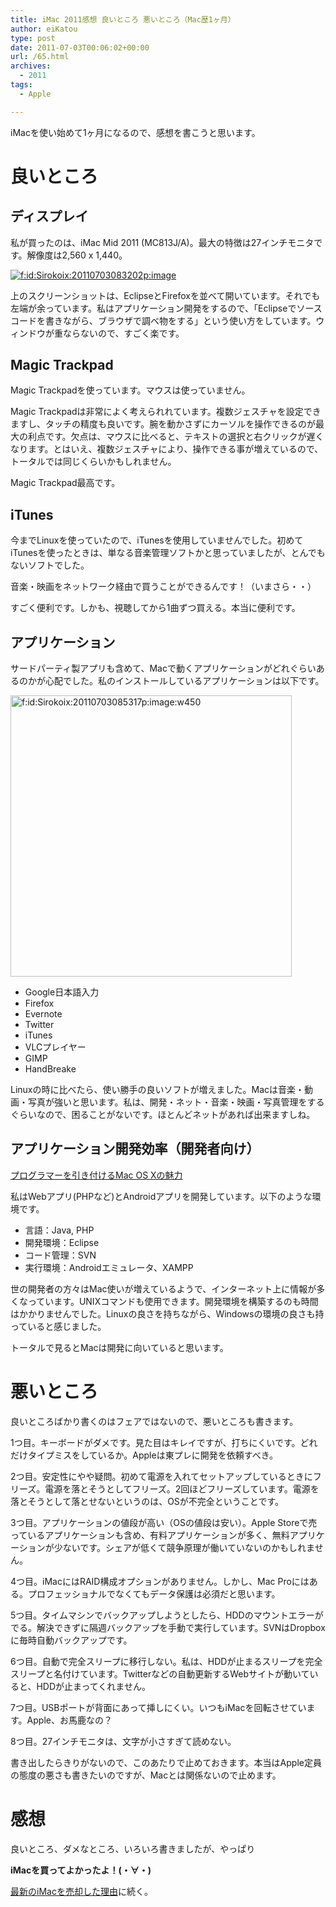 ```yaml
---
title: iMac 2011感想 良いところ 悪いところ（Mac歴1ヶ月）
author: eiKatou
type: post
date: 2011-07-03T00:06:02+00:00
url: /65.html
archives:
  - 2011
tags:
  - Apple

---
```

iMacを使い始めて1ヶ月になるので、感想を書こうと思います。

# 良いところ

## ディスプレイ

私が買ったのは、iMac Mid 2011 (MC813J/A)。最大の特徴は27インチモニタです。解像度は2,560 x 1,440。

<a href="http://f.hatena.ne.jp/Sirokoix/20110703083202" class="hatena-fotolife" target="_blank"><img src="http://cdn-ak.f.st-hatena.com/images/fotolife/S/Sirokoix/20110703/20110703083202.png" alt="f:id:Sirokoix:20110703083202p:image" title="f:id:Sirokoix:20110703083202p:image" class="hatena-fotolife" /></a>

上のスクリーンショットは、EclipseとFirefoxを並べて開いています。それでも左端が余っています。私はアプリケーション開発をするので、「Eclipseでソースコードを書きながら、ブラウザで調べ物をする」という使い方をしています。ウィンドウが重ならないので、すごく楽です。

## Magic Trackpad

Magic Trackpadを使っています。マウスは使っていません。

Magic Trackpadは非常によく考えられれています。複数ジェスチャを設定できますし、タッチの精度も良いです。腕を動かさずにカーソルを操作できるのが最大の利点です。欠点は、マウスに比べると、テキストの選択と右クリックが遅くなります。とはいえ、複数ジェスチャにより、操作できる事が増えているので、トータルでは同じくらいかもしれません。

Magic Trackpad最高です。

## iTunes

今までLinuxを使っていたので、iTunesを使用していませんでした。初めてiTunesを使ったときは、単なる音楽管理ソフトかと思っていましたが、とんでもないソフトでした。

音楽・映画をネットワーク経由で買うことができるんです！（いまさら・・）

すごく便利です。しかも、視聴してから1曲ずつ買える。本当に便利です。

## アプリケーション

サードパーティ製アプリも含めて、Macで動くアプリケーションがどれぐらいあるのかが心配でした。私のインストールしているアプリケーションは以下です。

<a href="http://f.hatena.ne.jp/Sirokoix/20110703085317" class="hatena-fotolife" target="_blank"><img src="http://cdn-ak.f.st-hatena.com/images/fotolife/S/Sirokoix/20110703/20110703085317.png" alt="f:id:Sirokoix:20110703085317p:image:w450" title="f:id:Sirokoix:20110703085317p:image:w450" class="hatena-fotolife" width="450" /></a>

  * Google日本語入力
  * Firefox
  * Evernote
  * Twitter
  * iTunes
  * VLCプレイヤー
  * GIMP
  * HandBreake

Linuxの時に比べたら、使い勝手の良いソフトが増えました。Macは音楽・動画・写真が強いと思います。私は、開発・ネット・音楽・映画・写真管理をするぐらいなので、困ることがないです。ほとんどネットがあれば出来ますしね。



## アプリケーション開発効率（開発者向け）

<a href="http://www.atmarkit.co.jp/fcoding/articles/macosx/macosxa.html" target="_blank">プログラマーを引き付けるMac OS Xの魅力</a>

私はWebアプリ(PHPなど)とAndroidアプリを開発しています。以下のような環境です。

  * 言語：Java, PHP
  * 開発環境：Eclipse
  * コード管理：SVN
  * 実行環境：Androidエミュレータ、XAMPP

世の開発者の方々はMac使いが増えているようで、インターネット上に情報が多くなっています。UNIXコマンドも使用できます。開発環境を構築するのも時間はかかりませんでした。Linuxの良さを持ちながら、Windowsの環境の良さも持っていると感じました。

トータルで見るとMacは開発に向いていると思います。

# 悪いところ

良いところばかり書くのはフェアではないので、悪いところも書きます。

1つ目。キーボードがダメです。見た目はキレイですが、打ちにくいです。どれだけタイプミスをしているか。Appleは東プレに開発を依頼すべき。

2つ目。安定性にやや疑問。初めて電源を入れてセットアップしているときにフリーズ。電源を落とそうとしてフリーズ。2回ほどフリーズしています。電源を落とそうとして落とせないというのは、OSが不完全ということです。

3つ目。アプリケーションの値段が高い（OSの値段は安い）。Apple Storeで売っているアプリケーションも含め、有料アプリケーションが多く、無料アプリケーションが少ないです。シェアが低くて競争原理が働いていないのかもしれません。

4つ目。iMacにはRAID構成オプションがありません。しかし、Mac Proにはある。プロフェッショナルでなくてもデータ保護は必須だと思います。

5つ目。タイムマシンでバックアップしようとしたら、HDDのマウントエラーがでる。解決できずに隔週バックアップを手動で実行しています。SVNはDropboxに毎時自動バックアップです。

6つ目。自動で完全スリープに移行しない。私は、HDDが止まるスリープを完全スリープと名付けています。Twitterなどの自動更新するWebサイトが動いていると、HDDが止まってくれません。

7つ目。USBポートが背面にあって挿しにくい。いつもiMacを回転させています。Apple、お馬鹿なの？

8つ目。27インチモニタは、文字が小さすぎて読めない。

書き出したらきりがないので、このあたりで止めておきます。本当はApple定員の態度の悪さも書きたいのですが、Macとは関係ないので止めます。

# 感想

良いところ、ダメなところ、いろいろ書きましたが、やっぱり

<span style="font-weight:bold;" class="deco">iMacを買ってよかったよ！(・∀・)</span>

[最新のiMacを売却した理由][1]に続く。

 [1]: http://eikatou.net/blog/2012/03/imac-sell/
